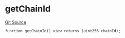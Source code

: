 # getChainId
[Git Source](https://github.com/llama-community/vertex-v1/blob/64d94f3b3e5e54452476181455805161b89717d8/src/utils/Helpers.sol)


```solidity
function getChainId() view returns (uint256 chainId);
```

